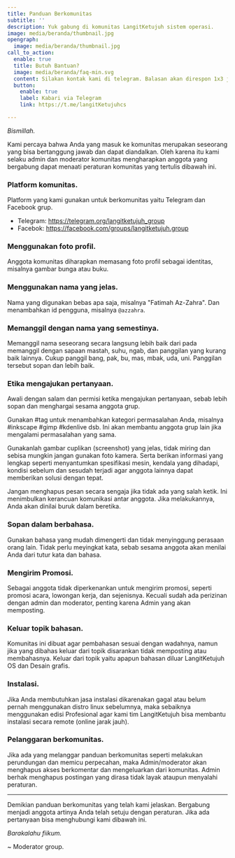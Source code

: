 ```yaml
---
title: Panduan Berkomunitas
subtitle: ''
description: Yuk gabung di komunitas LangitKetujuh sistem operasi.
image: media/beranda/thumbnail.jpg
opengraph:
  image: media/beranda/thumbnail.jpg
call_to_action:
  enable: true
  title: Butuh Bantuan?
  image: media/beranda/faq-min.svg
  content: Silakan kontak kami di telegram. Balasan akan direspon 1x3 jam.
  button:
    enable: true
    label: Kabari via Telegram
    link: https://t.me/langitKetujuhcs

---
```


_Bismillah._

Kami percaya bahwa Anda yang masuk ke komunitas merupakan seseorang yang bisa bertanggung jawab dan dapat diandalkan. Oleh karena itu kami selaku admin dan moderator komunitas mengharapkan anggota yang bergabung dapat menaati peraturan komunitas yang tertulis dibawah ini.

### Platform komunitas.

Platform yang kami gunakan untuk berkomunitas yaitu Telegram dan Facebook grup.

- Telegram: https://telegram.org/langitketujuh_group
- Facebok: https://facebook.com/groups/langitketujuh.group

### Menggunakan foto profil.

Anggota komunitas diharapkan memasang foto profil sebagai identitas, misalnya gambar bunga atau buku.

### Menggunakan nama yang jelas.

Nama yang digunakan bebas apa saja, misalnya "Fatimah Az-Zahra". Dan menambahkan id pengguna, misalnya `@azzahra`.

### Memanggil dengan nama yang semestinya.

Memanggil nama seseorang secara langsung lebih baik dari pada memanggil dengan sapaan mastah, suhu, ngab, dan panggilan yang kurang baik lainnya. Cukup panggil bang, pak, bu, mas, mbak, uda, uni. Panggilan tersebut sopan dan lebih baik.

### Etika mengajukan pertanyaan.

Awali dengan salam dan permisi ketika mengajukan pertanyaan, sebab lebih sopan dan menghargai sesama anggota grup.

Gunakan #tag untuk menambahkan kategori permasalahan Anda, misalnya #inkscape #gimp #kdenlive dsb. Ini akan membantu anggota grup lain jika mengalami permasalahan yang sama.

Gunakanlah gambar cuplikan (screenshot) yang jelas, tidak miring dan sebisa mungkin jangan gunakan foto kamera. Serta berikan informasi yang lengkap seperti menyantumkan spesifikasi mesin, kendala yang dihadapi, kondisi sebelum dan sesudah terjadi agar anggota lainnya dapat memberikan solusi dengan tepat.

Jangan menghapus pesan secara sengaja jika tidak ada yang salah ketik. Ini menimbulkan kerancuan komunikasi antar anggota. Jika melakukannya, Anda akan dinilai buruk dalam beretika.

### Sopan dalam berbahasa.
Gunakan bahasa yang mudah dimengerti dan tidak menyinggung perasaan orang lain. Tidak perlu meyingkat kata, sebab sesama anggota akan menilai Anda dari tutur kata dan bahasa.

### Mengirim Promosi.
Sebagai anggota tidak diperkenankan untuk mengirim promosi, seperti promosi acara, lowongan kerja, dan sejenisnya. Kecuali sudah ada perizinan dengan admin dan moderator, penting karena Admin yang akan memposting.

### Keluar topik bahasan.
Komunitas ini dibuat agar pembahasan sesuai dengan wadahnya, namun jika yang dibahas keluar dari topik disarankan tidak memposting atau membahasnya. Keluar dari topik yaitu apapun bahasan diluar LangitKetujuh OS dan Desain grafis.

### Instalasi.
Jika Anda membutuhkan jasa instalasi dikarenakan gagal atau belum pernah menggunakan distro linux sebelumnya, maka sebaiknya menggunakan edisi Profesional agar kami tim LangitKetujuh bisa membantu instalasi secara remote (online jarak jauh).

### Pelanggaran berkomunitas.
Jika ada yang melanggar panduan berkomunitas seperti melakukan perundungan dan memicu perpecahan, maka Admin/moderator akan menghapus akses berkomentar dan mengeluarkan dari komunitas. Admin berhak menghapus postingan yang dirasa tidak layak ataupun menyalahi peraturan.

---

Demikian panduan berkomunitas yang telah kami jelaskan. Bergabung menjadi anggota artinya Anda telah setuju dengan peraturan. Jika ada pertanyaan bisa menghubungi kami dibawah ini.

_Barakalahu fiikum._

~ Moderator group.
